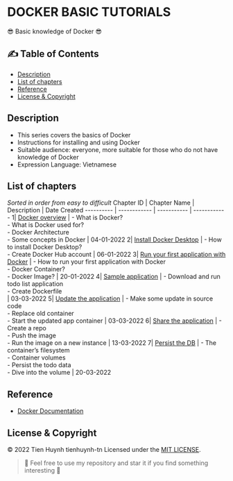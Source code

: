 # DOCKER BASIC TUTORIALS

:sunglasses: Basic knowledge of Docker :sunglasses: 

## :writing_hand:	Table of Contents
- [Description](#description)
- [List of chapters](#list-of-chapters)
- [Reference](#reference)
- [License & Copyright](#license--copyright)

## Description
- This series covers the basics of Docker
- Instructions for installing and using Docker
- Suitable audience: everyone, more suitable for those who do not have knowledge of Docker
- Expression Language: Vietnamese

## List of chapters
*Sorted in order from easy to difficult*
Chapter ID | Chapter Name | Description | Date Created
---------- | ------------ | ----------- | ------------
1| [Docker overview](https://github.com/tienhuynh-tn/docker-basic-tutorial/blob/main/Chapter1.md) | - What is Docker? <br/> - What is Docker used for? <br/> - Docker Architecture <br/> - Some concepts in Docker | 04-01-2022
2| [Install Docker Desktop](https://github.com/tienhuynh-tn/docker-basic-tutorial/blob/main/Chapter2.md) | - How to install Docker Desktop? <br/> - Create Docker Hub account | 06-01-2022
3| [Run your first application with Docker](https://github.com/tienhuynh-tn/docker-basic-tutorial/blob/main/Chapter3.md#container-l%C3%A0-g%C3%AC?) | - How to run your first application with Docker <br/> - Docker Container? <br/> - Docker Image? | 20-01-2022
4| [Sample application](https://github.com/tienhuynh-tn/docker-basic-tutorial/blob/main/Chapter4.md) | - Download and run todo list application <br/> - Create Dockerfile <br/> | 03-03-2022
5| [Update the application](https://github.com/tienhuynh-tn/docker-basic-tutorial/blob/main/Chapter5.md) | - Make some update in source code <br/> - Replace old container <br/> - Start the updated app container | 03-03-2022
6| [Share the application](https://github.com/tienhuynh-tn/docker-basic-tutorial/blob/main/Chapter6.md) | - Create a repo <br/> - Push the image <br/> - Run the image on a new instance | 13-03-2022
7| [Persist the DB](https://github.com/tienhuynh-tn/docker-basic-tutorial/blob/main/Chapter7.md) | - The container’s filesystem <br/> - Container volumes <br/> - Persist the todo data <br/> - Dive into the volume | 20-03-2022

## Reference
- [Docker Documentation](https://docs.docker.com/)

## License & Copyright
&copy; 2022 Tien Huynh tienhuynh-tn Licensed under the [MIT LICENSE](https://github.com/tienhuynh-tn/docker-basic-tutorial/blob/main/LICENSE).

> :love_you_gesture: Feel free to use my repository and star it if you find something interesting :love_you_gesture:
